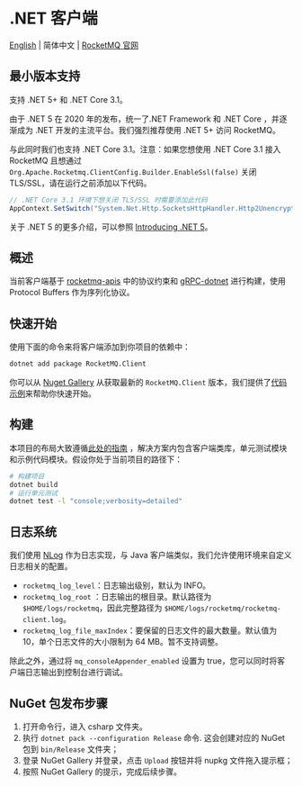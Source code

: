 # .NET 客户端

[English](README.md) | 简体中文 | [RocketMQ 官网](https://rocketmq.apache.org/)

## 最小版本支持

支持 .NET 5+ 和 .NET Core 3.1。

由于 .NET 5 在 2020 年的发布，统一了.NET Framework 和 .NET Core ，并逐渐成为 .NET 开发的主流平台。我们强烈推荐使用 .NET 5+
访问 RocketMQ。

与此同时我们也支持 .NET Core 3.1。注意：如果您想使用 .NET Core 3.1 接入 RocketMQ
且想通过 `Org.Apache.Rocketmq.ClientConfig.Builder.EnableSsl(false)` 关闭 TLS/SSL，请在运行之前添加以下代码。

```csharp
// .NET Core 3.1 环境下想关闭 TLS/SSL 时需要添加此代码
AppContext.SetSwitch("System.Net.Http.SocketsHttpHandler.Http2UnencryptedSupport", true)
```

关于 .NET 5 的更多介绍，可以参照 [Introducing .NET 5](https://devblogs.microsoft.com/dotnet/introducing-net-5/)。

## 概述

当前客户端基于 [rocketmq-apis](https://github.com/apache/rocketmq-apis)
中的协议约束和 [gRPC-dotnet](https://github.com/grpc/grpc-dotnet) 进行构建，使用 Protocol Buffers 作为序列化协议。

## 快速开始

使用下面的命令来将客户端添加到你项目的依赖中：

```sh
dotnet add package RocketMQ.Client
```

你可以从 [Nuget Gallery](https://www.nuget.org/packages/RocketMQ.Client) 从获取最新的 `RocketMQ.Client`
版本，我们提供了[代码示例](./examples)来帮助你快速开始。

## 构建

本项目的布局大致遵循[此处的指南](https://docs.microsoft.com/en-us/dotnet/core/tutorials/library-with-visual-studio-code?pivots=dotnet-5-0)
，解决方案内包含客户端类库，单元测试模块和示例代码模块。假设你处于当前项目的路径下：

```sh
# 构建项目
dotnet build
# 运行单元测试
dotnet test -l "console;verbosity=detailed"
```

## 日志系统

我们使用 [NLog](https://nlog-project.org/) 作为日志实现，与 Java 客户端类似，我们允许使用环境来自定义日志相关的配置。

* `rocketmq_log_level`：日志输出级别，默认为 INFO。
* `rocketmq_log_root`
  ：日志输出的根目录。默认路径为 `$HOME/logs/rocketmq`，因此完整路径为 `$HOME/logs/rocketmq/rocketmq-client.log`。
* `rocketmq_log_file_maxIndex`：要保留的日志文件的最大数量。默认值为 10，单个日志文件的大小限制为 64 MB。暂不支持调整。

除此之外，通过将 `mq_consoleAppender_enabled` 设置为 true，您可以同时将客户端日志输出到控制台进行调试。

## NuGet 包发布步骤

1. 打开命令行，进入 csharp 文件夹。
2. 执行 `dotnet pack --configuration Release` 命令. 这会创建对应的 NuGet 包到 `bin/Release` 文件夹；
3. 登录 NuGet Gallery 并登录，点击 `Upload` 按钮并将 nupkg 文件拖入提示框；
4. 按照 NuGet Gallery 的提示，完成后续步骤。

